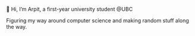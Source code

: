 👋 Hi, I’m Arpit, a first-year university student @UBC

Figuring my way around computer science and making random stuff along the way.
